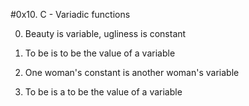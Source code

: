 #0x10. C - Variadic functions

0. Beauty is variable, ugliness is constant


1. To be is to be the value of a variable


2. One woman's constant is another woman's variable


3. To be is a to be the value of a variable

